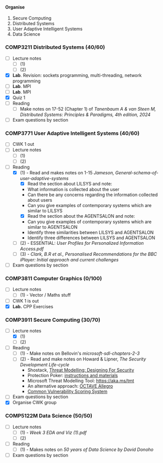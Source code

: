 #### Organise
1. Secure Computing
2. Distributed Systems
3. User Adaptive Intelligent Systems
4. Data Science
### COMP3211 Distributed Systems (40/60)
- [ ] Lecture notes 
	- [ ] (1)
	- [ ] (2) 
- [x] **Lab**. Revision: sockets programming, multi-threading, network programming
- [ ] **Lab**. MPI 
- [ ] **Lab**. MPI 
- [x] Quiz 1
- [ ] Reading
	- [ ] Make notes on 17-52 (Chapter 1) of *Tanenbaum A & van Steen M, Distributed Systems: Principles & Paradigms, 4th edition, 2024*
- [ ] Exam questions by section
### COMP3771 User Adaptive Intelligent Systems (40/60)
- [ ] CWK 1 out
- [ ] Lecture notes 
	- [ ] (1)
	- [ ] (2) 
- [ ] Reading
	- [x] (1) - Read and makes notes on  1-15 *Jameson, General-schema-of-user-adaptive-systems*
		- [x] Read the section about LILSYS and note:  
		- What information is collected about the user  
		- Can there be any concerns regarding the information collected about users  
		- Can you give examples of contemporary systems which are similar to LILSYS  
		- [x] Read the section about the AGENTSALON and note:  
		- Can you give examples of contemporary systems which are similar to AGENTSALON  
		- Identify three similarities between LILSYS and AGENTSALON  
		- Identify three differences between LILSYS and AGENTSALON
	- [ ] (2) - ESSENTIAL: *User Profiles for Personalized Information Access.pdf*
	- [ ] (3) - *Clark, B.R et al., Personalised Recommendations for the BBC iPlayer: Initial approach and current challenges*
- [ ] Exam questions by section
### COMP3811 Computer Graphics (0/100)
- [ ] Lecture notes  
	- [ ] (1) - Vector / Maths stuff
- [ ] CWK 1 is out
- [x] **Lab.** CPP Exercises
### COMP3911 Secure Computing (30/70)
- [ ] Lecture notes
	- [x] (1)
	- [ ] (2) 
- [ ] Reading
	- [ ] (1) - Make notes on Bellovin's *microsoft-sdl-chapters-2-3*
	- [ ] (2) - Read and make notes on Howard & Lipner, *The Security Development Life-cycle*  
		- Shostack, [Threat Modelling: Designing For Security](https://www.vlebooks.com/vleweb/Product/Index/345515)  
		- Protection Poker: [instructions and materials](https://www.sintef.no/protection-poker)  
		- Microsoft Threat Modelling Tool: https://aka.ms/tmt  
		- An alternative approach: [OCTAVE Allegro](https://resources.sei.cmu.edu/library/asset-view.cfm?assetID=8419)  
		- [Common Vulnerability Scoring System](https://www.first.org/cvss/user-guide)
- [ ] Exam questions by section
- [x] Organise CWK group
### COMP5122M Data Science (50/50)
- [ ] Lecture notes 
	- [ ] (1) - *Week 3 EDA and Viz (1).pdf*
	- [ ] (2) 
- [ ] Reading 
	- [ ] (1) - Makes notes on *50 years of Data Science by David Donoho*
- [ ] Exam questions by section